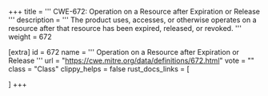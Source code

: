 +++
title = '''
CWE-672: Operation on a Resource after Expiration or Release
'''
description	= '''
The product uses, accesses, or otherwise operates on a resource after that resource has been expired, released, or revoked.
'''
weight = 672

[extra]
id = 672
name = '''
Operation on a Resource after Expiration or Release
'''
url = "https://cwe.mitre.org/data/definitions/672.html"
vote = ""
class = "Class"
clippy_helps = false
rust_docs_links = [
	
]
+++
